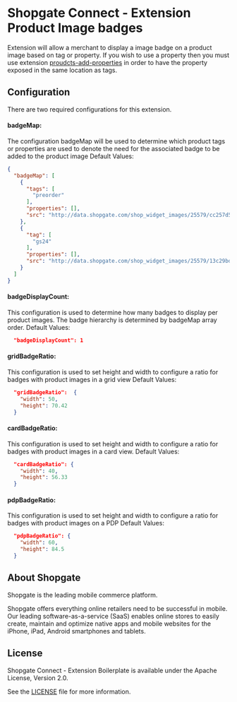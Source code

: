 # Shopgate Connect - Extension Product Image badges

Extension will allow a merchant to display a image badge on a product image based on tag or property. If you wish to use a property then you must use extension [proudcts-add-properties](https://github.com/shopgate/ext-products-add-properties) in order to have the property exposed in the same location as tags.

## Configuration
There are two required configurations for this extension.

#### badgeMap: 
The configuration badgeMap will be used to determine which product tags or properties are used to denote the need for the associated badge to be added to the product image
Default Values:
```json
{
  "badgeMap": [
    {
      "tags": [
        "preorder"
      ],
      "properties": [],
      "src": "http://data.shopgate.com/shop_widget_images/25579/cc257d580e2d65f88db9ed490fc512ac.min.png"
    },
    {
      "tag": [
        "gs24"
      ],
      "properties": [],
      "src": "http://data.shopgate.com/shop_widget_images/25579/13c29bdf6bc108777a5062fc774d6bdf.min.png"
    }
  ]
}
```

#### badgeDisplayCount:
This configuration is used to determine how many badges to display per product images. The badge hierarchy is determined by badgeMap array order.
Default Values:
```json
  "badgeDisplayCount": 1
```

#### gridBadgeRatio:
This configuration is used to set height and width to configure a ratio for badges with product images in a grid view
Default Values:
```json
  "gridBadgeRatio":  {
    "width": 50,
    "height": 70.42
  }
```

#### cardBadgeRatio:
This configuration is used to set height and width to configure a ratio for badges with product images in a card view.
Default Values:
```json
  "cardBadgeRatio": {
    "width": 40,
    "height": 56.33
  }
```

#### pdpBadgeRatio:
This configuration is used to set height and width to configure a ratio for badges with product images on a PDP
Default Values:
```json
  "pdpBadgeRatio": {
    "width": 60,
    "height": 84.5
  }
```

## About Shopgate

Shopgate is the leading mobile commerce platform.

Shopgate offers everything online retailers need to be successful in mobile. Our leading
software-as-a-service (SaaS) enables online stores to easily create, maintain and optimize native
apps and mobile websites for the iPhone, iPad, Android smartphones and tablets.

## License

Shopgate Connect - Extension Boilerplate is available under the Apache License, Version 2.0.

See the [LICENSE](./LICENSE) file for more information.
